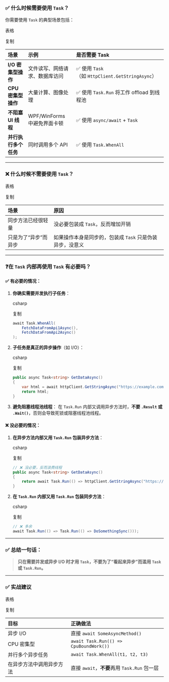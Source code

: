 ### ✅ 什么时候需要使用 `Task`？

你需要使用 `Task` 的典型场景包括：

表格

复制

|场景|示例|是否需要 Task|
|:--|:--|:--|
|**I/O 密集型操作**|文件读写、网络请求、数据库访问|✅ 使用 `Task`（如 `HttpClient.GetStringAsync`）|
|**CPU 密集型操作**|大量计算、图像处理|✅ 使用 `Task.Run` 将工作 offload 到线程池|
|**不阻塞 UI 线程**|WPF/WinForms 中避免界面卡顿|✅ 使用 `async/await` + `Task`|
|**并行执行多个任务**|同时调用多个 API|✅ 使用 `Task.WhenAll`|

---

### ❌ 什么时候**不需要**使用 `Task`？

表格

复制

|场景|原因|
|:--|:--|
|同步方法已经很轻量|没必要包装成 `Task`，反而增加开销|
|只是为了“异步”而异步|如果操作本身是同步的，包装成 `Task` 只是伪装异步，没意义|

---

### ❓在 `Task` 内部再使用 `Task` 有必要吗？

#### ✅ **有必要的情况**：

1. **你确实需要并发执行子任务**：
    
    csharp
    
    复制
    
    ```csharp
    await Task.WhenAll(
        FetchDataFromApi1Async(),
        FetchDataFromApi2Async()
    );
    ```
    
2. **子任务是真正的异步操作**（如 I/O）：
    
    csharp
    
    复制
    
    ```csharp
    public async Task<string> GetDataAsync()
    {
        var html = await httpClient.GetStringAsync("https://example.com");
        return html;
    }
    ```
    
3. **避免阻塞线程池线程**： 在 `Task.Run` 内部又调用异步方法时，**不要 `.Result` 或 `.Wait()`**，否则会导致死锁或阻塞线程池线程。
    

#### ❌ **没必要的情况**：

1. **在异步方法内部又用 `Task.Run` 包装异步方法**：
    
    csharp
    
    复制
    
    ```csharp
    // ❌ 没必要，反而浪费线程
    public async Task<string> GetDataAsync()
    {
        return await Task.Run(() => httpClient.GetStringAsync("https://example.com"));
    }
    ```
    
2. **在 `Task.Run` 内部又用 `Task.Run` 包装同步方法**：
    
    csharp
    
    复制
    
    ```csharp
    // ❌ 多余
    await Task.Run(() => Task.Run(() => DoSomethingSync()));
    ```
    

---

### ✅ 总结一句话：

> **只在需要并发或异步 I/O 时才用 `Task`，不要为了“看起来异步”而滥用 `Task` 或 `Task.Run`。**

---

### ✅ 实战建议

表格

复制

| 目标           | 正确做法                                   |
| :----------- | :------------------------------------- |
| 异步 I/O       | 直接 `await SomeAsyncMethod()`           |
| CPU 密集型      | `await Task.Run(() => CpuBoundWork())` |
| 并行多个异步任务     | `await Task.WhenAll(t1, t2, t3)`       |
| 在异步方法中调用异步方法 | 直接 `await`，**不要**再用 `Task.Run` 包一层     |